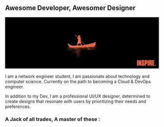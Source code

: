## Awesome Developer, Awesomer Designer

<img src="./assets/banner.jpg">
  
I am a network engineer student, I am passionate about technology and computer science. Currently on the path to becoming a Cloud & DevOps engineer.

In addition to my Dev, I am a professional UI/UX designer, determined to create designs that resonate with users by prioritizing their needs and preferences.

### A Jack of all trades, A master of these :

<!--
<div align='center'> 
HTML CSS JS React PYTHON C C# Bash Powershell Linux Windows Docker Kubernetees Openshift Terraform Git Figma Adobe Slack Jira Trello

  </div>



**Mehdibenabdelkader/Mehdibenabdelkader** is a ✨ _special_ ✨ repository because its `README.md` (this file) appears on your GitHub profile.

Here are some ideas to get you started:

- 🔭 I’m currently working on ...
- 🌱 I’m currently learning ...
- 👯 I’m looking to collaborate on ...
- 🤔 I’m looking for help with ...
- 💬 Ask me about ...
- 📫 How to reach me: ...
- 😄 Pronouns: ...
- ⚡ Fun fact: ...
-->
